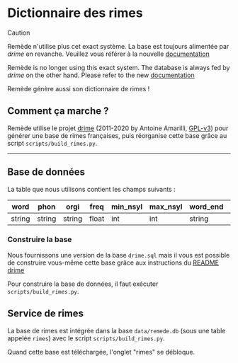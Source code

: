 # Dictionnaire des rimes

> [!CAUTION]
> Remède n'utilise plus cet exact système. La base est toujours alimentée par _drime_ en revanche. Veuillez vous référer à la nouvelle [documentation](https://docs.remede.camarm.fr/docs/database/rimes)
> 
> Remède is no longer using this exact system. The database is always fed by _drime_ on the other hand. Please refer to the new [documentation](https://docs.remede.camarm.fr/docs/database/rimes)

Remède génère aussi son dictionnaire de rimes !

## Comment ça marche ?

Remède utilise le projet [drime](https://a3nm.net/git/drime) (2011-2020 by Antoine
Amarilli, [GPL-v3](https://a3nm.net/git/drime/file/COPYING.html)) pour générer une base de rimes françaises, puis
réorganise cette base grâce au script `scripts/build_rimes.py`.

---

## Base de données

La table que nous utilisons contient les champs suivants : 

| word   | phon   | orgi   | freq  | min_nsyl | max_nsyl | word_end | phon_end | elidable | feminine |
|--------|--------|--------|-------|----------|----------|----------|----------|----------|----------|
| string | string | string | float | int      | int      | string   | string   | boolean  | boolean  |


### Construire la base

Nous fournissons une version de la base `drime.sql` mais il vous est possible de construire vous-même cette base grâce 
aux instructions du [README drime](https://a3nm.net/git/drime/README)

Pour construire la base de données, il faut exécuter `scripts/build_rimes.py`.

## Service de rimes

La base de rimes est intégrée dans la base `data/remede.db` (sous une table appelée `rimes`) avec le script `scripts/build_rimes.py`.

Quand cette base est téléchargée, l'onglet "rimes" se débloque.
